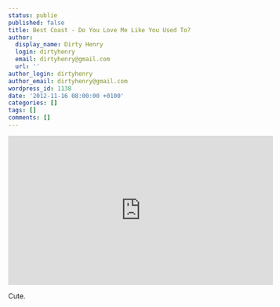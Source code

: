```yaml
---
status: publie
published: false
title: Best Coast - Do You Love Me Like You Used To?
author:
  display_name: Dirty Henry
  login: dirtyhenry
  email: dirtyhenry@gmail.com
  url: ''
author_login: dirtyhenry
author_email: dirtyhenry@gmail.com
wordpress_id: 1138
date: '2012-11-16 08:00:00 +0100'
categories: []
tags: []
comments: []
---
```

<iframe width="540" height="304" src="http://www.youtube.com/embed/0YNJ56XJuho" frameborder="0" allowfullscreen></iframe>

Cute.

